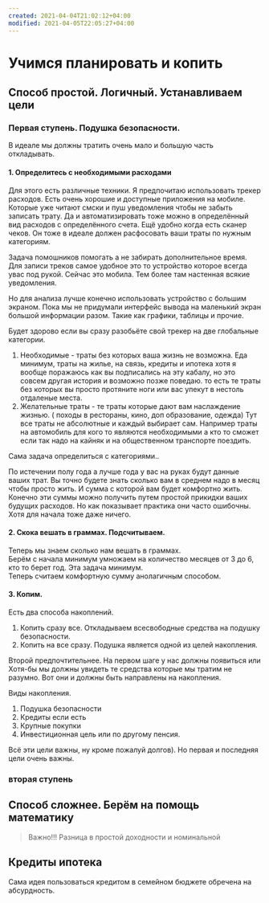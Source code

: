 ```yaml
---
created: 2021-04-04T21:02:12+04:00
modified: 2021-04-05T22:05:27+04:00
---
```


# Учимся планировать и копить

## Способ простой. Логичный. Устанавливаем цели

### Первая ступень. Подушка безопасности. 
В идеале мы должны тратить очень мало и большую часть откладывать. 

#### 1. Определитесь с необходимыми расходами

Для этого есть различные техники. Я предпочитаю использовать трекер расходов. Есть очень хорошие и доступные приложения на мобиле. Которые уже читают смски и пуш уведомления чтобы не забыть записать трату. Да и автоматизировать тоже можно в определённый вид расходов с определённого счета. Ещё удобно когда есть сканер чеков. Он тоже в идеале должен расфосовать ваши траты по нужным категориям.   

Задача помошников помогать а не забирать дополнительное время. Для записи треков самое удобное это то устройство которое всегда увас под рукой. Сейчас это мобила. Тем более там настенная всякие уведомления.   

Но для анализа лучше конечно использовать устройство с большим экраном. Пока мы не придумали интерфейс вывода на маленький экран большой информации разом. Такие как графики, таблицы и прочие. 

Будет здорово если вы сразу разобьёте свой трекер на две глобальные категории.
1. Необходимые - траты без которых ваша жизнь не возможна. Еда минимум, траты на жилье, на связь, кредиты и ипотека хотя я вообще поражаюсь как вы подписались на эту кабалу, но это совсем другая история и возможно позже поведаю. то есть те траты без которых вы просто протяните ноги или вас упекут в нестоль отдаленые места. 
2. Желательные траты - те траты которые дают вам наслаждение жизнью. ( походы в рестораны, кино, доп образование, одежда)
Тут все траты не абсолютные и каждый выбирает сам. Например траты на автомобиль для кого то являются необходимыми а кто то сможет если так надо на кайняк и на общественном транспорте поездить.  

Сама задача определиться с категориями..

По истечении полу года а лучше года у вас на руках будут данные ваших трат. Вы точно будете знать сколько вам в среднем надо в месяц чтобы просто жить. И сумма с которой вам будет комфортно жить. Конечно эти суммы можно получить путем простой прикидки ваших будущих расходов. Но как показывает практика они часто ошибочны. Хотя для начала тоже даже ничего.

#### 2. Скока вешать в граммах. Подсчитываем. 

Теперь мы знаем сколько нам вешать в граммах.   
Берём с начала минимум умножаем на количество месяцев от 3 до 6, кто то берет год. Эта задача минимум.   
Теперь считаем комфортную сумму анолагичным способом.   

#### 3. Копим. 

Есть два способа накоплений.   
1. Копить сразу все. Откладываем всесвободные средства на подушку безопасности. 
1. Копить на все сразу. Подушка является одной из целей накопления. 


Второй предпочтительнее. 
На первом шаге у нас должны появиться или Хотя-бы мы должны увидеть те средства которые мы тратим не разумно. Вот они и должны быть направлены на накопления. 

Виды накопления. 
1. Подушка безопасности
1. Кредиты если есть
1. Крупные покупки
1. Инвестиционная цель или по другому пенсия. 

Всё эти цели важны, ну кроме пожалуй долгов). 
Но первая и последняя цели очень важны. 


### вторая ступень



## Способ сложнее. Берём на помощь математику

> Важно!!! Разница в простой доходности и номинальной






## Кредиты ипотека
Сама идея пользоваться кредитом в семейном бюджете обречена на абсурдность.